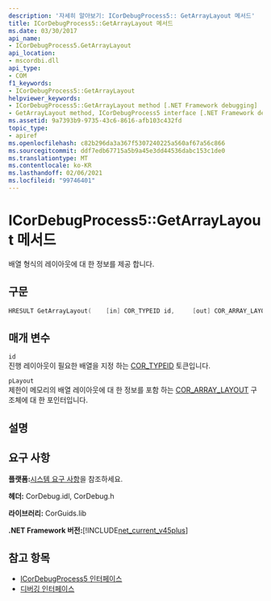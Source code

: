 ```yaml
---
description: '자세히 알아보기: ICorDebugProcess5:: GetArrayLayout 메서드'
title: ICorDebugProcess5::GetArrayLayout 메서드
ms.date: 03/30/2017
api_name:
- ICorDebugProcess5.GetArrayLayout
api_location:
- mscordbi.dll
api_type:
- COM
f1_keywords:
- ICorDebugProcess5::GetArrayLayout
helpviewer_keywords:
- ICorDebugProcess5::GetArrayLayout method [.NET Framework debugging]
- GetArrayLayout method, ICorDebugProcess5 interface [.NET Framework debugging]
ms.assetid: 9a7393b9-9735-43c6-8616-afb103c432fd
topic_type:
- apiref
ms.openlocfilehash: c82b296da3a367f5307240225a560af67a56c866
ms.sourcegitcommit: ddf7edb67715a5b9a45e3dd44536dabc153c1de0
ms.translationtype: MT
ms.contentlocale: ko-KR
ms.lasthandoff: 02/06/2021
ms.locfileid: "99746401"
---
```

# <a name="icordebugprocess5getarraylayout-method"></a>ICorDebugProcess5::GetArrayLayout 메서드

배열 형식의 레이아웃에 대 한 정보를 제공 합니다.  
  
## <a name="syntax"></a>구문  
  
```cpp  
HRESULT GetArrayLayout(    [in] COR_TYPEID id,     [out] COR_ARRAY_LAYOUT *pLayout);  
```  
  
## <a name="parameters"></a>매개 변수  

 `id`  
 진행 레이아웃이 필요한 배열을 지정 하는 [COR_TYPEID](cor-typeid-structure.md) 토큰입니다.  
  
 `pLayout`  
 제한이 메모리의 배열 레이아웃에 대 한 정보를 포함 하는 [COR_ARRAY_LAYOUT](cor-array-layout-structure.md) 구조체에 대 한 포인터입니다.  
  
## <a name="remarks"></a>설명  
  
## <a name="requirements"></a>요구 사항  

 **플랫폼:**[시스템 요구 사항](../../get-started/system-requirements.md)을 참조하세요.  
  
 **헤더:** CorDebug.idl, CorDebug.h  
  
 **라이브러리:** CorGuids.lib  
  
 **.NET Framework 버전:**[!INCLUDE[net_current_v45plus](../../../../includes/net-current-v45plus-md.md)]  
  
## <a name="see-also"></a>참고 항목

- [ICorDebugProcess5 인터페이스](icordebugprocess5-interface.md)
- [디버깅 인터페이스](debugging-interfaces.md)
